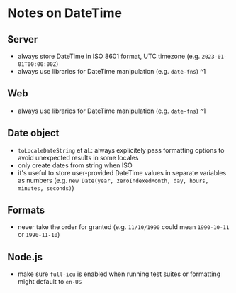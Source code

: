 # Notes on DateTime

## Server
- always store DateTime in ISO 8601 format, UTC timezone (e.g. `2023-01-01T00:00:00Z`)
- always use libraries for DateTime manipulation (e.g. `date-fns`) ^1

## Web
- always use libraries for DateTime manipulation (e.g. `date-fns`) ^1

## Date object
- `toLocaleDateString` et al.: always explicitely pass formatting options to avoid unexpected results in some locales
- only create dates from string when ISO
- it's useful to store user-provided DateTime values in separate variables as numbers (e.g. `new Date(year, zeroIndexedMonth, day, hours, minutes, seconds)`)

## Formats
- never take the order for granted (e.g. `11/10/1990` could mean `1990-10-11` or `1990-11-10`)

## Node.js
- make sure `full-icu` is enabled when running test suites or formatting might default to `en-US`
